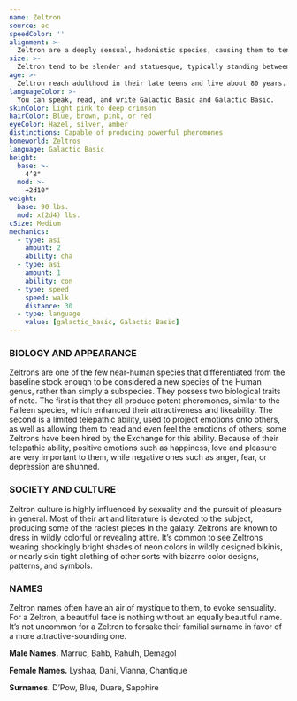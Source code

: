 ```yaml
---
name: Zeltron
source: ec
speedColor: ''
alignment: >-
  Zeltron are a deeply sensual, hedonistic species, causing them to tend toward chaotic balanced or dark side alignments, though there are exceptions.
size: >-
  Zeltron tend to be slender and statuesque, typically standing between 5 and 6 feet tall and rarely weighing more than 150 lbs. Regardless of your position in that range, your size is Medium.
age: >-
  Zeltron reach adulthood in their late teens and live about 80 years.
languageColor: >-
  You can speak, read, and write Galactic Basic and Galactic Basic. 
skinColor: Light pink to deep crimson
hairColor: Blue, brown, pink, or red
eyeColor: Hazel, silver, amber
distinctions: Capable of producing powerful pheromones
homeworld: Zeltros
language: Galactic Basic
height:
  base: >-
    4’8"
  mod: >-
    +2d10"
weight:
  base: 90 lbs.
  mod: x(2d4) lbs.
cSize: Medium
mechanics:
  - type: asi
    amount: 2
    ability: cha
  - type: asi
    amount: 1
    ability: con
  - type: speed
    speed: walk
    distance: 30
  - type: language
    value: [galactic_basic, Galactic Basic]
---
```

### BIOLOGY AND APPEARANCE
Zeltrons are one of the few near-human species that differentiated from the baseline stock enough to be considered a new species of the Human genus, rather than simply a subspecies. They possess two biological traits of note. The first is that they all produce potent pheromones, similar to the Falleen species, which enhanced their attractiveness and likeability. The second is a limited telepathic ability, used to project emotions onto others, as well as allowing them to read and even feel the emotions of others; some Zeltrons have been hired by the Exchange for this ability. Because of their telepathic ability, positive emotions such as happiness, love and pleasure are very important to them, while negative ones such as anger, fear, or depression are shunned.

### SOCIETY AND CULTURE
Zeltron culture is highly influenced by sexuality and the pursuit of pleasure in general. Most of their art and literature is devoted to the subject, producing some of the raciest pieces in the galaxy. Zeltrons are known to dress in wildly colorful or revealing attire. It’s common to see Zeltrons wearing shockingly bright shades of neon colors in wildly designed bikinis, or nearly skin tight clothing of other sorts with bizarre color designs, patterns, and symbols.

### NAMES
Zeltron names often have an air of mystique to them, to evoke sensuality. For a Zeltron, a beautiful face is nothing without an equally beautiful name. It’s not uncommon for a Zeltron to forsake their familial surname in favor of a more attractive-sounding one.

__Male Names.__ Marruc, Bahb, Rahulh, Demagol

__Female Names.__ Lyshaa, Dani, Vianna, Chantique

__Surnames.__ D’Pow, Blue, Duare, Sapphire



    